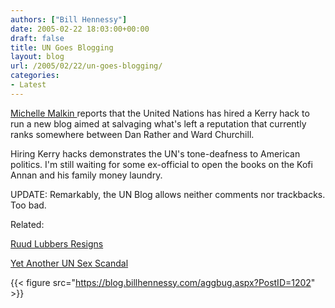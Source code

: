 ```yaml
---
authors: ["Bill Hennessy"]
date: 2005-02-22 18:03:00+00:00
draft: false
title: UN Goes Blogging
layout: blog
url: /2005/02/22/un-goes-blogging/
categories:
- Latest
---
```


[Michelle Malkin ](https://michellemalkin.com/archives/001572.htm)reports that the United Nations has hired a Kerry hack to run a new blog aimed at salvaging what's left a reputation that currently ranks somewhere between Dan Rather and Ward Churchill.




Hiring Kerry hacks demonstrates the UN's tone-deafness to American politics. I'm still waiting for some ex-official to open the books on the Kofi Annan and his family money laundry.




UPDATE: Remarkably, the UN Blog allows neither comments nor trackbacks. Too bad.




Related:




[Ruud Lubbers Resigns](https://blog.billhennessy.com/blogs/hennessys_view/archive/2005/02/20/1147.aspx)




[Yet Another UN Sex Scandal](https://blog.billhennessy.com/blogs/hennessys_view/archive/2005/02/19/1132.aspx)

{{< figure src="https://blog.billhennessy.com/aggbug.aspx?PostID=1202" >}}

